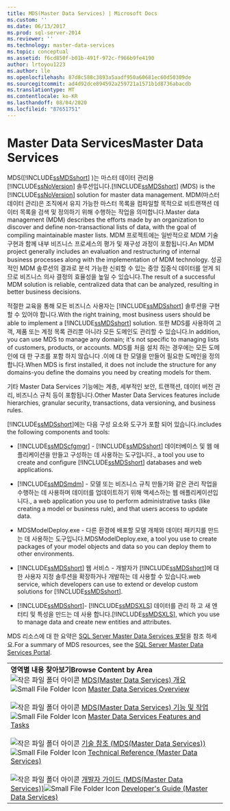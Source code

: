 ```yaml
---
title: MDS(Master Data Services) | Microsoft Docs
ms.custom: ''
ms.date: 06/13/2017
ms.prod: sql-server-2014
ms.reviewer: ''
ms.technology: master-data-services
ms.topic: conceptual
ms.assetid: f6cd850f-b01b-491f-972c-f966b9fe4190
author: lrtoyou1223
ms.author: lle
ms.openlocfilehash: 87d8c588c3893a5aadf950a60681ec60d50309de
ms.sourcegitcommit: ad4d92dce894592a259721a1571b1d8736abacdb
ms.translationtype: MT
ms.contentlocale: ko-KR
ms.lasthandoff: 08/04/2020
ms.locfileid: "87651751"
---
```

# <a name="master-data-services"></a><span data-ttu-id="2a981-102">Master Data Services</span><span class="sxs-lookup"><span data-stu-id="2a981-102">Master Data Services</span></span>
  <span data-ttu-id="2a981-103">MDS([!INCLUDE[ssMDSshort](../includes/ssmdsshort-md.md)] )는 마스터 데이터 관리용 [!INCLUDE[ssNoVersion](../includes/ssnoversion-md.md)] 솔루션입니다.</span><span class="sxs-lookup"><span data-stu-id="2a981-103">[!INCLUDE[ssMDSshort](../includes/ssmdsshort-md.md)] (MDS) is the [!INCLUDE[ssNoVersion](../includes/ssnoversion-md.md)] solution for master data management.</span></span> <span data-ttu-id="2a981-104">MDM(마스터 데이터 관리)은 조직에서 유지 가능한 마스터 목록을 컴파일할 목적으로 비트랜잭션 데이터 목록을 검색 및 정의하기 위해 수행하는 작업을 의미합니다.</span><span class="sxs-lookup"><span data-stu-id="2a981-104">Master data management (MDM) describes the efforts made by an organization to discover and define non-transactional lists of data, with the goal of compiling maintainable master lists.</span></span> <span data-ttu-id="2a981-105">MDM 프로젝트에는 일반적으로 MDM 기술 구현과 함께 내부 비즈니스 프로세스의 평가 및 재구성 과정이 포함됩니다.</span><span class="sxs-lookup"><span data-stu-id="2a981-105">An MDM project generally includes an evaluation and restructuring of internal business processes along with the implementation of MDM technology.</span></span> <span data-ttu-id="2a981-106">성공적인 MDM 솔루션의 결과로 분석 가능한 신뢰할 수 있는 중앙 집중식 데이터를 얻게 되므로 비즈니스 의사 결정의 효율성을 높일 수 있습니다.</span><span class="sxs-lookup"><span data-stu-id="2a981-106">The result of a successful MDM solution is reliable, centralized data that can be analyzed, resulting in better business decisions.</span></span>

 <span data-ttu-id="2a981-107">적절한 교육을 통해 모든 비즈니스 사용자는 [!INCLUDE[ssMDSshort](../includes/ssmdsshort-md.md)] 솔루션을 구현할 수 있어야 합니다.</span><span class="sxs-lookup"><span data-stu-id="2a981-107">With the right training, most business users should be able to implement a [!INCLUDE[ssMDSshort](../includes/ssmdsshort-md.md)] solution.</span></span> <span data-ttu-id="2a981-108">또한 MDS를 사용하여 고객, 제품 또는 계정 목록 관리뿐 아니라 모든 도메인도 관리할 수 있습니다.</span><span class="sxs-lookup"><span data-stu-id="2a981-108">In addition, you can use MDS to manage any domain; it's not specific to managing lists of customers, products, or accounts.</span></span> <span data-ttu-id="2a981-109">MDS를 처음 설치 하는 경우에는 모든 도메인에 대 한 구조를 포함 하지 않습니다 .이에 대 한 모델을 만들어 필요한 도메인을 정의 합니다.</span><span class="sxs-lookup"><span data-stu-id="2a981-109">When MDS is first installed, it does not include the structure for any domains-you define the domains you need by creating models for them.</span></span>

 <span data-ttu-id="2a981-110">기타 Master Data Services 기능에는 계층, 세부적인 보안, 트랜잭션, 데이터 버전 관리, 비즈니스 규칙 등이 포함됩니다.</span><span class="sxs-lookup"><span data-stu-id="2a981-110">Other Master Data Services features include hierarchies, granular security, transactions, data versioning, and business rules.</span></span>

 [!INCLUDE[ssMDSshort](../includes/ssmdsshort-md.md)]<span data-ttu-id="2a981-111">에는 다음 구성 요소와 도구가 포함 되어 있습니다.</span><span class="sxs-lookup"><span data-stu-id="2a981-111">includes the following components and tools:</span></span>

-   [!INCLUDE[ssMDScfgmgr](../includes/ssmdscfgmgr-md.md)] <span data-ttu-id="2a981-112">- [!INCLUDE[ssMDSshort](../includes/ssmdsshort-md.md)] 데이터베이스 및 웹 애플리케이션을 만들고 구성하는 데 사용하는 도구입니다.</span><span class="sxs-lookup"><span data-stu-id="2a981-112">, a tool you use to create and configure [!INCLUDE[ssMDSshort](../includes/ssmdsshort-md.md)] databases and web applications.</span></span>

-   [!INCLUDE[ssMDSmdm](../includes/ssmdsmdm-md.md)] <span data-ttu-id="2a981-113">- 모델 또는 비즈니스 규칙 만들기와 같은 관리 작업을 수행하는 데 사용하며 데이터를 업데이트하기 위해 액세스하는 웹 애플리케이션입니다.</span><span class="sxs-lookup"><span data-stu-id="2a981-113">, a web application you use to perform administrative tasks (like creating a model or business rule), and that users access to update data.</span></span>

-   <span data-ttu-id="2a981-114">MDSModelDeploy.exe - 다른 환경에 배포할 모델 개체와 데이터 패키지를 만드는 데 사용하는 도구입니다.</span><span class="sxs-lookup"><span data-stu-id="2a981-114">MDSModelDeploy.exe, a tool you use to create packages of your model objects and data so you can deploy them to other environments.</span></span>

-   [!INCLUDE[ssMDSshort](../includes/ssmdsshort-md.md)] <span data-ttu-id="2a981-115">웹 서비스 - 개발자가 [!INCLUDE[ssMDSshort](../includes/ssmdsshort-md.md)]에 대한 사용자 지정 솔루션을 확장하거나 개발하는 데 사용할 수 있습니다.</span><span class="sxs-lookup"><span data-stu-id="2a981-115">web service, which developers can use to extend or develop custom solutions for [!INCLUDE[ssMDSshort](../includes/ssmdsshort-md.md)].</span></span>

-   [!INCLUDE[ssMDSshort](../includes/ssmdsshort-md.md)]<span data-ttu-id="2a981-116">- [!INCLUDE[ssMDSXLS](../includes/ssmdsxls-md.md)] 데이터를 관리 하 고 새 엔터티 및 특성을 만드는 데 사용 합니다.</span><span class="sxs-lookup"><span data-stu-id="2a981-116">[!INCLUDE[ssMDSXLS](../includes/ssmdsxls-md.md)], which you use to manage data and create new entities and attributes.</span></span>

 <span data-ttu-id="2a981-117">MDS 리소스에 대 한 요약은 [SQL Server Master Data Services 포털](https://go.microsoft.com/fwlink/?LinkID=214272)을 참조 하세요.</span><span class="sxs-lookup"><span data-stu-id="2a981-117">For a summary of MDS resources, see the [SQL Server Master Data Services Portal](https://go.microsoft.com/fwlink/?LinkID=214272).</span></span>

|||
|-|-|
|<span data-ttu-id="2a981-118">**영역별 내용 찾아보기**</span><span class="sxs-lookup"><span data-stu-id="2a981-118">**Browse Content by Area**</span></span><br /> <span data-ttu-id="2a981-119">![작은 파일 폴더 아이콘](../../2014/integration-services/media/filefolder-small.gif "작은 파일 폴더 아이콘") [MDS(Master Data Services) 개요](master-data-services-overview-mds.md)</span><span class="sxs-lookup"><span data-stu-id="2a981-119">![Small File Folder Icon](../../2014/integration-services/media/filefolder-small.gif "Small File Folder Icon") [Master Data Services Overview](master-data-services-overview-mds.md)</span></span><br /><br /> <span data-ttu-id="2a981-120">![작은 파일 폴더 아이콘](../../2014/integration-services/media/filefolder-small.gif "작은 파일 폴더 아이콘") [MDS(Master Data Services) 기능 및 작업](../../2014/master-data-services/master-data-services-features-and-tasks.md)</span><span class="sxs-lookup"><span data-stu-id="2a981-120">![Small File Folder Icon](../../2014/integration-services/media/filefolder-small.gif "Small File Folder Icon") [Master Data Services Features and Tasks](../../2014/master-data-services/master-data-services-features-and-tasks.md)</span></span><br /><br /> <span data-ttu-id="2a981-121">![작은 파일 폴더 아이콘](../../2014/integration-services/media/filefolder-small.gif "작은 파일 폴더 아이콘") [기술 참조 (MDS(Master Data Services))](technical-reference-master-data-services.md)</span><span class="sxs-lookup"><span data-stu-id="2a981-121">![Small File Folder Icon](../../2014/integration-services/media/filefolder-small.gif "Small File Folder Icon") [Technical Reference (Master Data Services)](technical-reference-master-data-services.md)</span></span><br /><br /> <span data-ttu-id="2a981-122">![작은 파일 폴더 아이콘](../../2014/integration-services/media/filefolder-small.gif "작은 파일 폴더 아이콘") [개발자 가이드 (MDS(Master Data Services))](develop/master-data-services-developer-documentation.md)</span><span class="sxs-lookup"><span data-stu-id="2a981-122">![Small File Folder Icon](../../2014/integration-services/media/filefolder-small.gif "Small File Folder Icon") [Developer's Guide (Master Data Services)](develop/master-data-services-developer-documentation.md)</span></span>||


